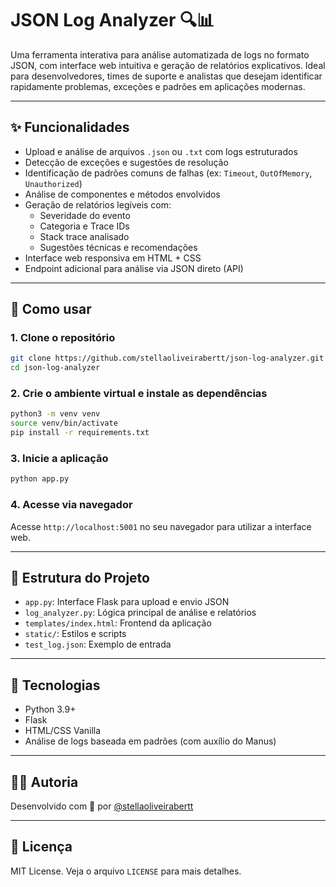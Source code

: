 # JSON Log Analyzer 🔍📊

Uma ferramenta interativa para análise automatizada de logs no formato JSON, com interface web intuitiva e geração de relatórios explicativos. Ideal para desenvolvedores, times de suporte e analistas que desejam identificar rapidamente problemas, exceções e padrões em aplicações modernas.

---

## ✨ Funcionalidades

- Upload e análise de arquivos `.json` ou `.txt` com logs estruturados
- Detecção de exceções e sugestões de resolução
- Identificação de padrões comuns de falhas (ex: `Timeout`, `OutOfMemory`, `Unauthorized`)
- Análise de componentes e métodos envolvidos
- Geração de relatórios legíveis com:
  - Severidade do evento
  - Categoria e Trace IDs
  - Stack trace analisado
  - Sugestões técnicas e recomendações
- Interface web responsiva em HTML + CSS
- Endpoint adicional para análise via JSON direto (API)

---

## 🚀 Como usar

### 1. Clone o repositório
```bash
git clone https://github.com/stellaoliveirabertt/json-log-analyzer.git
cd json-log-analyzer
```

### 2. Crie o ambiente virtual e instale as dependências
```bash
python3 -m venv venv
source venv/bin/activate
pip install -r requirements.txt
```

### 3. Inicie a aplicação
```bash
python app.py
```

### 4. Acesse via navegador
Acesse `http://localhost:5001` no seu navegador para utilizar a interface web.

---

## 📂 Estrutura do Projeto

- `app.py`: Interface Flask para upload e envio JSON
- `log_analyzer.py`: Lógica principal de análise e relatórios
- `templates/index.html`: Frontend da aplicação
- `static/`: Estilos e scripts
- `test_log.json`: Exemplo de entrada

---

## 🧠 Tecnologias

- Python 3.9+
- Flask
- HTML/CSS Vanilla
- Análise de logs baseada em padrões (com auxílio do Manus)

---

## 🧑‍💻 Autoria

Desenvolvido com 💙 por [@stellaoliveirabertt](https://github.com/stellaoliveirabertt)

---

## 📄 Licença

MIT License. Veja o arquivo `LICENSE` para mais detalhes.
